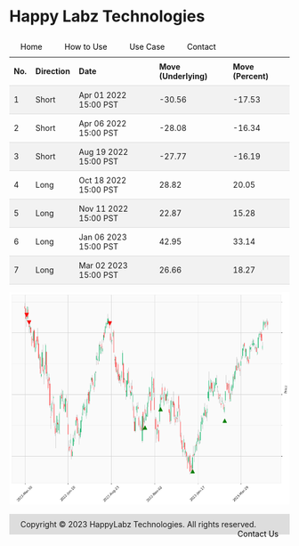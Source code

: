 
<style>
.hits {
            border-collapse: collapse;
            width: 100%;
        }
        .hits th, td {
            padding: 8px;
            text-align: left;
            border-bottom: 1px solid #ddd;
        }
        .hits tr:nth-child(even) {
            background-color: #f2f2f2;
        }
        
        .chartCol {
            width: 50%;
            float: left;
            padding: 20px;
        }  
</style>
    
<style>
nav {
  width: 100%;
  background-color: #dddddd;
  margin: 0;
  padding: 0;
}

nav ul {
  list-style-type: none;
  margin: 0;
  padding: 0;
}

nav li {
  float: left;
  margin: 0 10px !important;
}

nav a {
  display: block;
  padding: 10px;
  text-decoration: none;
  color: #000000;
}

nav a:hover {
  background-color: #ffffff;
  color: #000000;
}
</style>

<style>
footer {
  background-color: #dddddd;
  margin-top: 10px;
  padding: 10px;
}

footer p {
  color: #000000;
  font-size: 12px;
}

footer ul {
  list-style-type: none;
  margin: 0;
  padding: 0;
}

footer li {
  display: inline-block;
  margin: 0 10px;
}

footer a {
  color: #000000;
  text-decoration: none;
}
</style>

# Happy Labz Technologies

<div>
<nav class="px-3 markdown-body">
  <ul>
    <li><a href="{% link index.md %}">Home</a></li>
    <li><a href="{% link navPages/how_to_use.md %}">How to Use</a></li>
    <li><a href="{% link navPages/use_case.md %}">Use Case</a></li>
    <li><a href="{% link navPages/contact.md %}">Contact</a></li>
  </ul>
</nav>
</div>

<table class="hits">
    <tr>
        <th>No.</th>
        <th>Direction</th>
        <th>Date</th>
        <th>Move (Underlying)</th>
        <th>Move (Percent)</th>
      </tr>
    <tr>
        <td>1</td>
        <td>Short</td>
        <td>Apr 01 2022 15:00 PST</td>
        <td>-30.56</td>
        <td>-17.53</td>
    </tr>
    <tr>
        <td>2</td>
        <td>Short</td>
        <td>Apr 06 2022 15:00 PST</td>
        <td>-28.08</td>
        <td>-16.34</td>
    </tr>
    <tr>
        <td>3</td>
        <td>Short</td>
        <td>Aug 19 2022 15:00 PST</td>
        <td>-27.77</td>
        <td>-16.19</td>
    </tr>
    <tr>
        <td>4</td>
        <td>Long</td>
        <td>Oct 18 2022 15:00 PST</td>
        <td>28.82</td>
        <td>20.05</td>
    </tr>
    <tr>
        <td>5</td>
        <td>Long</td>
        <td>Nov 11 2022 15:00 PST</td>
        <td>22.87</td>
        <td>15.28</td>
    </tr>
    <tr>
        <td>6</td>
        <td>Long</td>
        <td>Jan 06 2023 15:00 PST</td>
        <td>42.95</td>
        <td>33.14</td>
    </tr>
    <tr>
        <td>7</td>
        <td>Long</td>
        <td>Mar 02 2023 15:00 PST</td>
        <td>26.66</td>
        <td>18.27</td>
    </tr>
    
</table>

![Plot](charts/AAPL.png)
<footer>
    <ul>
        <li>Copyright &copy; 2023 HappyLabz Technologies. All rights reserved.</li>
        <li style="float: right"><a href="mailto:mark@happylabz.tech?subject=Let's Talk">Contact Us</a></li>
    </ul>
</footer>
